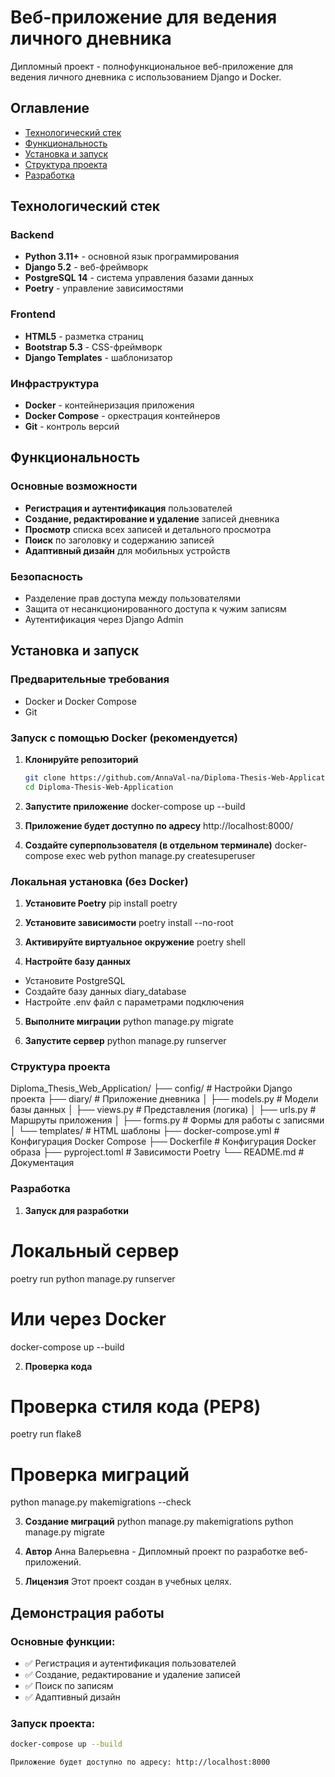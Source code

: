 # Веб-приложение для ведения личного дневника

Дипломный проект - полнофункциональное веб-приложение для ведения личного дневника с использованием Django и Docker.

##  Оглавление

- [Технологический стек](#технологический-стек)
- [Функциональность](#функциональность)
- [Установка и запуск](#установка-и-запуск)
- [Структура проекта](#структура-проекта)
- [Разработка](#разработка)

## Технологический стек

### Backend
- **Python 3.11+** - основной язык программирования
- **Django 5.2** - веб-фреймворк
- **PostgreSQL 14** - система управления базами данных
- **Poetry** - управление зависимостями

### Frontend
- **HTML5** - разметка страниц
- **Bootstrap 5.3** - CSS-фреймворк
- **Django Templates** - шаблонизатор

### Инфраструктура
- **Docker** - контейнеризация приложения
- **Docker Compose** - оркестрация контейнеров
- **Git** - контроль версий

## Функциональность

### Основные возможности
- **Регистрация и аутентификация** пользователей
- **Создание, редактирование и удаление** записей дневника
- **Просмотр** списка всех записей и детального просмотра
- **Поиск** по заголовку и содержанию записей
- **Адаптивный дизайн** для мобильных устройств

### Безопасность
- Разделение прав доступа между пользователями
- Защита от несанкционированного доступа к чужим записям
- Аутентификация через Django Admin

## Установка и запуск

### Предварительные требования
- Docker и Docker Compose
- Git

### Запуск с помощью Docker (рекомендуется)

1. **Клонируйте репозиторий**
   ```bash
   git clone https://github.com/AnnaVal-na/Diploma-Thesis-Web-Application.git
   cd Diploma-Thesis-Web-Application
   
2. **Запустите приложение**
docker-compose up --build

3. **Приложение будет доступно по адресу**
http://localhost:8000/

4. **Создайте суперпользователя (в отдельном терминале)**
docker-compose exec web python manage.py createsuperuser 


### Локальная установка (без Docker)

1. **Установите Poetry**
pip install poetry

2. **Установите зависимости**
poetry install --no-root 

3. **Активируйте виртуальное окружение**
poetry shell 

4. **Настройте базу данных**
- Установите PostgreSQL
- Создайте базу данных diary_database
- Настройте .env файл с параметрами подключения

5. **Выполните миграции**
python manage.py migrate 

6. **Запустите сервер**
python manage.py runserver 

### Структура проекта 
Diploma_Thesis_Web_Application/
├── config/               # Настройки Django проекта
├── diary/                # Приложение дневника
│   ├── models.py         # Модели базы данных
│   ├── views.py          # Представления (логика)
│   ├── urls.py           # Маршруты приложения
│   ├── forms.py          # Формы для работы с записями
│   └── templates/        # HTML шаблоны
├── docker-compose.yml    # Конфигурация Docker Compose
├── Dockerfile            # Конфигурация Docker образа
├── pyproject.toml        # Зависимости Poetry
└── README.md             # Документация

### Разработка

1. **Запуск для разработки**
# Локальный сервер
poetry run python manage.py runserver
# Или через Docker
docker-compose up --build

2. **Проверка кода**
# Проверка стиля кода (PEP8)
poetry run flake8
# Проверка миграций
python manage.py makemigrations --check

3. **Создание миграций**
python manage.py makemigrations
python manage.py migrate

4. **Автор**
Анна Валерьевна - Дипломный проект по разработке веб-приложений.

5. **Лицензия**
Этот проект создан в учебных целях.

## Демонстрация работы

### Основные функции:
- ✅ Регистрация и аутентификация пользователей
- ✅ Создание, редактирование и удаление записей
- ✅ Поиск по записям
- ✅ Адаптивный дизайн

### Запуск проекта:
```bash
docker-compose up --build

Приложение будет доступно по адресу: http://localhost:8000 

